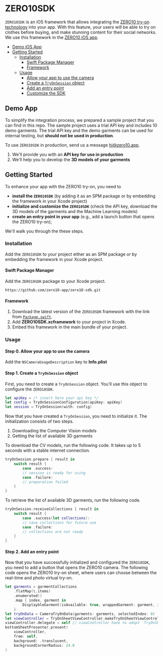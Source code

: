 # ZERO10SDK

`ZERO10SDK` is an iOS framework that allows integrating the [ZERO10 try-on technology](https://zero10.app/) into your app. With this feature, your users will be able to try on clothes before buying, and make stunning content for their social networks. We use this framework in the [ZERO10 iOS app](https://apps.apple.com/us/app/zero10-ar-fashion-platform/id1580413828).

<!-- TOC -->

- [Demo iOS App](#demo-ios-app)
- [Getting Started](#getting-started)
    - [Installation](#installation)
        - [Swift Package Manager](#swift-package-manager)
        - [Framework](#framework)
    - [Usage](#usage)
        - [Allow your app to use the camera](#step-0.-allow-your-app-to-use-the-camera)
        - [Create a `TryOnSession` object](#step-1.-create-a-tryonsession-object)
        - [Add an entry point](#step-2.-add-an-entry-point)
        - [Customize the SDK](#step-3.-customize-the-sdk)

<!-- /TOC -->

## Demo App
To simplify the integration process, we prepared a sample project that you can find in this repo. The sample project uses a trial API key and includes 10 demo garments. The trial API key and the demo garments can be used for internal testing, but **should not be used in production**.

To use `ZERO10SDK` in production, send us a message [hi@zero10.app](mailto:hi@zero10.app).

1. We'll provide you with an **API key for use in production**
1. We'll help you to develop the **3D models of your garments**

## Getting Started
To enhance your app with the ZERO10 try-on, you need to
* **install the `ZERO10SDK`** (by adding it as an SPM package or by embedding the framework in your Xcode project)
* **initialize and customize the `ZERO10SDK`** (check the API key, download the 3D models of the garments and the Machine Learning models)
* **create an entry point in your app** (e.g., add a launch button that opens the ZERO10 try-on);

We'll walk you through the these steps.

### Installation

Add the `ZERO10SDK` to your project either as an SPM package or by embedding the framework in your Xcode project.

#### Swift Package Manager

Add the `ZERO10SDK` package to your Xcode project.

```
https://github.com/zero10-app/zero10-sdk.git
```

#### Framework

1. Download the latest version of the `ZERO10SDK` framework with the link from [`Package.swift`](https://github.com/zero10-app/ios/blob/main/junk/ZERO10DemoApp/zero10-sdk-spm/Package.swift).
2. Add **ZERO10SDK.xcframework** to your project in Xcode.
3. Embed this framework in the main bundle of your project.

### Usage

#### Step 0. Allow your app to use the camera

Add the `NSCameraUsageDescription` key to **Info.plist**

#### Step 1. Create a `TryOnSession` object
First, you need to create a `TryOnSession` object. You'll use this object to configure the `ZERO10SDK`.
```swift
let apiKey = /* insert here your api key */
let config = TryOnSessionConfiguration(apiKey: apiKey)
let session = TryOnSession(with: config)
```
Now that you have created a `TryOnSession`, you need to initialize it. 
The initialization consists of two steps.
1. Downloading the Computer Vision models
2. Getting the list of available 3D garments

To download the CV models, run the following code. It takes up to 5 seconds with a stable internet connection.
```swift
tryOnSession.prepare { result in
    switch result {
        case .success:
        // session is ready for using
        case .failure:
        // preparation failed
    }
}
```
To retrieve the list of available 3D garments, run the following code.
```swift
tryOnSession.receiveCollections { result in
    switch result {
        case .success(let collections):
        // save collections for future use
        case .failure:
        // collections are not ready
    }
}
```

#### Step 2. Add an entry point
Now that you have successfully initialized and configured the `ZERO10SDK`, you need to add a button that opens the ZERO10 camera. The following code opens the ZERO10 try-on sheet, where users can choose between the real-time and photo virtual try-on.
```swift
let garments = garmentCollections
    .flatMap(\.items)
    .enumerated()
    .map { index, garment in
        DisplaybleGarment(isAvailable: true, wrappedGarment: garment, index: index)
    }
let tryOnData = CameraTryOnData(garments: garments, selectedIndex: 0)
let viewController = TryOnSheetViewController.makeTryOnSheetViewController(tryOnData: tryOnData)
viewController.delegate = self // viewController have to adopt `TryOnSheetViewControllerDelegate` protocol
bottomSheetPresenter.present(
    viewController,
    from: self,
    background: .translucent,
    backgroundCornerRadius: 24.0
)
```
